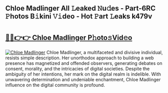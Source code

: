 ## Chloe Madlinger All 𝙻eaked 𝙽u𝚍es - Part-6RC 𝙿hotos B𝚒kini 𝚅𝚒deo - Hot 𝙿art 𝙻eaks k479v

# <h2><a href="http://ld3wf7q.urlbe.top/?page=Chloe+Madlinger">🔗🔗👉👉 Chloe Madlinger P𝚑oto𝚜Vid𝚎o</a></h2>

[![Chloe Madlinger](https://i.imgur.com/eBuTRDB.gif)](http://ld3wf7q.urlbe.top/?page=Chloe+Madlinger)
Chloe Madlinger, a multifaceted and divisive individual, resists simple description. Her unorthodox approach to building a web presence has magnetized and offended observers, generating debates on consent, morality, and the intricacies of digital societies. Despite the ambiguity of her intentions, her mark on the digital realm is indelible. With unwavering determination and undeniable enchantment, Chloe Madlinger influence on the digital community is profound.
